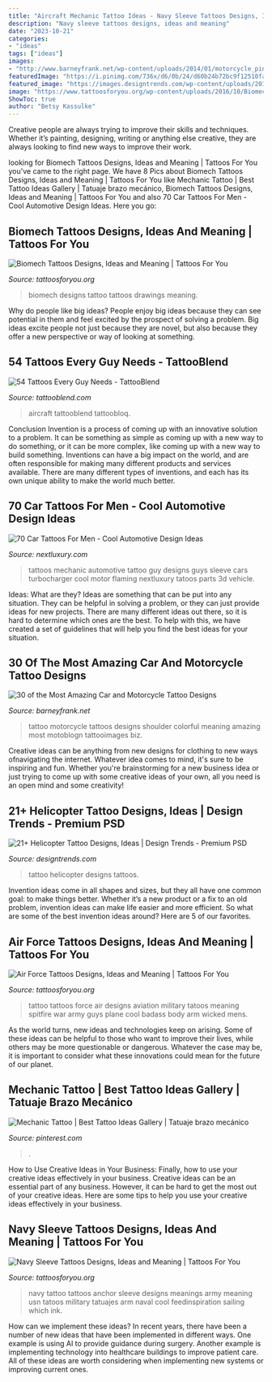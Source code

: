 ```yaml
---
title: "Aircraft Mechanic Tattoo Ideas - Navy Sleeve Tattoos Designs, Ideas And Meaning"
description: "Navy sleeve tattoos designs, ideas and meaning"
date: "2023-10-21"
categories:
- "ideas"
tags: ["ideas"]
images:
- "http://www.barneyfrank.net/wp-content/uploads/2014/01/motorcycle_pin_up_girl_tattoo__by_xorn01-d5cju0r.jpg"
featuredImage: "https://i.pinimg.com/736x/d6/0b/24/d60b24b72bc9f12510fa8ffbd4740d09.jpg"
featured_image: "https://images.designtrends.com/wp-content/uploads/2016/08/23163145/Color-Helicopter-Tattoo-Design.jpg"
image: "https://www.tattoosforyou.org/wp-content/uploads/2016/10/Biomech-Tattoo-Drawings.jpg"
ShowToc: true
author: "Betsy Kassulke"
---
```



Creative people are always trying to improve their skills and techniques. Whether it’s painting, designing, writing or anything else creative, they are always looking to find new ways to improve their work.

	

		
looking for Biomech Tattoos Designs, Ideas and Meaning | Tattoos For You you've came to the right page. We have 8 Pics about Biomech Tattoos Designs, Ideas and Meaning | Tattoos For You like Mechanic Tattoo | Best Tattoo Ideas Gallery | Tatuaje brazo mecánico, Biomech Tattoos Designs, Ideas and Meaning | Tattoos For You and also 70 Car Tattoos For Men - Cool Automotive Design Ideas. Here you go:
		
    
## Biomech Tattoos Designs, Ideas And Meaning | Tattoos For You

<img loading=lazy src="https://www.tattoosforyou.org/wp-content/uploads/2016/10/Biomech-Tattoo-Drawings.jpg" onerror="this.onerror=null;this.src='https://tse3.mm.bing.net/th?id=OIP.bhJQU3cRPNR_q4vvUVoVsAHaJ4&amp;pid=15.1';" alt="Biomech Tattoos Designs, Ideas and Meaning | Tattoos For You">

_Source: tattoosforyou.org_

>biomech designs tattoo tattoos drawings meaning. 

	

Why do people like big ideas?
People enjoy big ideas because they can see potential in them and feel excited by the prospect of solving a problem. Big ideas excite people not just because they are novel, but also because they offer a new perspective or way of looking at something.

    
## 54 Tattoos Every Guy Needs - TattooBlend

<img loading=lazy src="https://tattooblend.com/wp-content/uploads/2017/05/28-1.jpg" onerror="this.onerror=null;this.src='https://tse1.mm.bing.net/th?id=OIP.MNGcOGYKwS0DYjUQW5yqjQHaHX&amp;pid=15.1';" alt="54 Tattoos Every Guy Needs - TattooBlend">

_Source: tattooblend.com_

>aircraft tattooblend tattoobloq. 

	

Conclusion
Invention is a process of coming up with an innovative solution to a problem. It can be something as simple as coming up with a new way to do something, or it can be more complex, like coming up with a new way to build something. Inventions can have a big impact on the world, and are often responsible for making many different products and services available. There are many different types of inventions, and each has its own unique ability to make the world much better.

    
## 70 Car Tattoos For Men - Cool Automotive Design Ideas

<img loading=lazy src="http://nextluxury.com/wp-content/uploads/guys-car-mechanic-tattoos.jpg" onerror="this.onerror=null;this.src='https://tse2.mm.bing.net/th?id=OIP.BBXjxgLvFs5mJEvssBg0KgHaJC&amp;pid=15.1';" alt="70 Car Tattoos For Men - Cool Automotive Design Ideas">

_Source: nextluxury.com_

>tattoos mechanic automotive tattoo guy designs guys sleeve cars turbocharger cool motor flaming nextluxury tatoos parts 3d vehicle. 

	

Ideas: What are they?
Ideas are something that can be put into any situation. They can be helpful in solving a problem, or they can just provide ideas for new projects. There are many different ideas out there, so it is hard to determine which ones are the best. To help with this, we have created a set of guidelines that will help you find the best ideas for your situation.

    
## 30 Of The Most Amazing Car And Motorcycle Tattoo Designs

<img loading=lazy src="http://www.barneyfrank.net/wp-content/uploads/2014/01/motorcycle_pin_up_girl_tattoo__by_xorn01-d5cju0r.jpg" onerror="this.onerror=null;this.src='https://tse1.mm.bing.net/th?id=OIP.8spgtxhR-S8SquZpyiiyEwHaL7&amp;pid=15.1';" alt="30 of the Most Amazing Car and Motorcycle Tattoo Designs">

_Source: barneyfrank.net_

>tattoo motorcycle tattoos designs shoulder colorful meaning amazing most motoblogn tattooimages biz. 

	

Creative ideas can be anything from new designs for clothing to new ways ofnavigating the internet. Whatever idea comes to mind, it's sure to be inspiring and fun. Whether you're brainstorming for a new business idea or just trying to come up with some creative ideas of your own, all you need is an open mind and some creativity!

    
## 21+ Helicopter Tattoo Designs, Ideas | Design Trends - Premium PSD

<img loading=lazy src="https://images.designtrends.com/wp-content/uploads/2016/08/23163145/Color-Helicopter-Tattoo-Design.jpg" onerror="this.onerror=null;this.src='https://tse4.mm.bing.net/th?id=OIP.6PX-0TdKcTUzKu0S_fe0MgHaHa&amp;pid=15.1';" alt="21+ Helicopter Tattoo Designs, Ideas | Design Trends - Premium PSD">

_Source: designtrends.com_

>tattoo helicopter designs tattoos. 

	

Invention ideas come in all shapes and sizes, but they all have one common goal: to make things better. Whether it’s a new product or a fix to an old problem, invention ideas can make life easier and more efficient. So what are some of the best invention ideas around? Here are 5 of our favorites.

    
## Air Force Tattoos Designs, Ideas And Meaning | Tattoos For You

<img loading=lazy src="http://www.tattoosforyou.org/wp-content/uploads/2016/03/Air-Force-Tattoo-Ideas-for-Men.jpg" onerror="this.onerror=null;this.src='https://tse3.mm.bing.net/th?id=OIP.hGUvywShNvhfe7rVxDKDjAHaLH&amp;pid=15.1';" alt="Air Force Tattoos Designs, Ideas and Meaning | Tattoos For You">

_Source: tattoosforyou.org_

>tattoo tattoos force air designs aviation military tatoos meaning spitfire war army guys plane cool badass body arm wicked mens. 

	

As the world turns, new ideas and technologies keep on arising. Some of these ideas can be helpful to those who want to improve their lives, while others may be more questionable or dangerous. Whatever the case may be, it is important to consider what these innovations could mean for the future of our planet.

    
## Mechanic Tattoo | Best Tattoo Ideas Gallery | Tatuaje Brazo Mecánico

<img loading=lazy src="https://i.pinimg.com/736x/d6/0b/24/d60b24b72bc9f12510fa8ffbd4740d09.jpg" onerror="this.onerror=null;this.src='https://tse4.mm.bing.net/th?id=OIP.W9Ibg54c1hdrgxtxbVVR0AHaJQ&amp;pid=15.1';" alt="Mechanic Tattoo | Best Tattoo Ideas Gallery | Tatuaje brazo mecánico">

_Source: pinterest.com_

>. 

	

How to Use Creative Ideas in Your Business: Finally, how to use your creative ideas effectively in your business.
Creative ideas can be an essential part of any business. However, it can be hard to get the most out of your creative ideas. Here are some tips to help you use your creative ideas effectively in your business.

    
## Navy Sleeve Tattoos Designs, Ideas And Meaning | Tattoos For You

<img loading=lazy src="https://www.tattoosforyou.org/wp-content/uploads/2017/09/Images-of-Navy-Sleeve-Tattoos.jpg" onerror="this.onerror=null;this.src='https://tse2.mm.bing.net/th?id=OIP.WIIBebYvttzjsD6jtNI6ewHaJ4&amp;pid=15.1';" alt="Navy Sleeve Tattoos Designs, Ideas and Meaning | Tattoos For You">

_Source: tattoosforyou.org_

>navy tattoo tattoos anchor sleeve designs meanings army meaning usn tatoos military tatuajes arm naval cool feedinspiration sailing which ink. 

	

How can we implement these ideas?
In recent years, there have been a number of new ideas that have been implemented in different ways. One example is using AI to provide guidance during surgery. Another example is implementing technology into healthcare buildings to improve patient care. All of these ideas are worth considering when implementing new systems or improving current ones.

